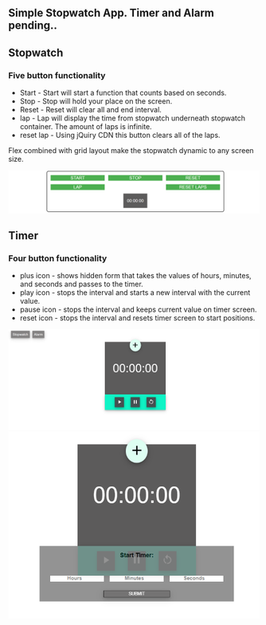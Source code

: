 ## Simple Stopwatch App. Timer and Alarm pending..

## Stopwatch
### Five button functionality

* Start - Start will start a function that counts based on seconds.
* Stop - Stop will hold your place on the screen.
* Reset -  Reset will clear all and end interval.
* lap - Lap will display the time from stopwatch underneath stopwatch container. The amount of laps is infinite.
* reset lap - Using jQuiry CDN this button clears all of the laps. 



Flex combined with grid layout make the stopwatch dynamic to any screen size. 


![](stopWatch.png)

## Timer
### Four button functionality

* plus icon - shows hidden form that takes the values of hours, minutes, and seconds and passes to the timer. 
* play icon - stops the interval and starts a new interval with the current value. 
* pause icon - stops the interval and keeps current value on timer screen. 
* reset icon - stops the interval and resets timer screen to start positions.

![](timer.png)
![](timeradd.png)



